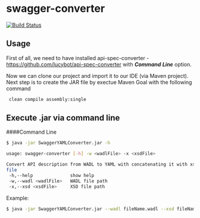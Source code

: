 # swagger-converter
[![Build Status](https://travis-ci.org/mszostok/swagger-converter.svg?branch=master)](https://travis-ci.org/mszostok/swagger-converter)

## Usage

First of all, we need to have installed api-spec-converter - https://github.com/lucybot/api-spec-converter with ***Command***  ***Line*** option.

Now we can clone our project and import it to our IDE (via Maven project).
Next step is to create the JAR file by exectue Maven Goal with the following command
```bash
 clean compile assembly:single
```

## Execute .jar via command line  

####Command Line

```bash
$ java -jar SwaggerYAMLConverter.jar -h

usage: swagger-converter [-h] -w <wadlFile> -x <xsdFile>

Convert API description from WADL to YAML with concatenating it with xsd
file
 -h,--help              show help
 -w,--wadl <wadlFile>   WADL file path
 -x,--xsd <xsdFile>     XSD file path

```

Example:
```bash
$ java -jar SwaggerYAMLConverter.jar --wadl fileName.wadl --xsd fileName.xsd > swagger.yaml
```